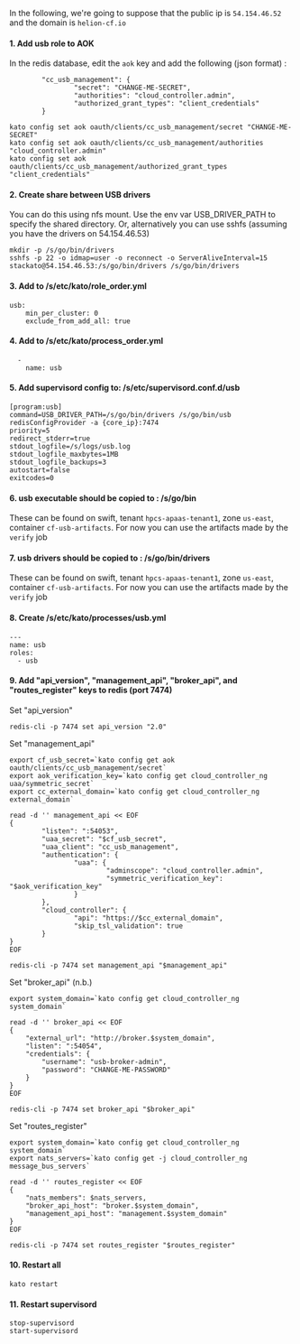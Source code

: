 In the following, we're going to suppose that the public ip is `54.154.46.52` and the domain is `helion-cf.io`

#### 1. Add usb role to AOK
In the redis database, edit the `aok` key and add the following (json format) :
```
        "cc_usb_management": {
                "secret": "CHANGE-ME-SECRET",
                "authorities": "cloud_controller.admin",
                "authorized_grant_types": "client_credentials"
        }
```

```
kato config set aok oauth/clients/cc_usb_management/secret "CHANGE-ME-SECRET"
kato config set aok oauth/clients/cc_usb_management/authorities "cloud_controller.admin"
kato config set aok oauth/clients/cc_usb_management/authorized_grant_types "client_credentials"
```
#### 2. Create share between USB drivers
You can do this using nfs mount. Use the env var USB_DRIVER_PATH to specify the shared directory.
Or, alternatively you can use sshfs (assuming you have the drivers on 54.154.46.53)
```
mkdir -p /s/go/bin/drivers
sshfs -p 22 -o idmap=user -o reconnect -o ServerAliveInterval=15 stackato@54.154.46.53:/s/go/bin/drivers /s/go/bin/drivers
```
#### 3. Add to /s/etc/kato/role_order.yml
```
usb:
    min_per_cluster: 0
    exclude_from_add_all: true
```
#### 4. Add to /s/etc/kato/process_order.yml
```
  -
    name: usb
```
#### 5. Add supervisord config to: /s/etc/supervisord.conf.d/usb
```
[program:usb]
command=USB_DRIVER_PATH=/s/go/bin/drivers /s/go/bin/usb redisConfigProvider -a {core_ip}:7474
priority=5
redirect_stderr=true
stdout_logfile=/s/logs/usb.log
stdout_logfile_maxbytes=1MB
stdout_logfile_backups=3
autostart=false
exitcodes=0
```
#### 6. usb executable should be copied to : /s/go/bin
These  can be found on swift, tenant `hpcs-apaas-tenant1`, zone `us-east`, container `cf-usb-artifacts`. For now you can use the artifacts made by the `verify` job
#### 7. usb drivers should be copied to : /s/go/bin/drivers
These  can be found on swift, tenant `hpcs-apaas-tenant1`, zone `us-east`, container `cf-usb-artifacts`. For now you can use the artifacts made by the `verify` job
#### 8. Create /s/etc/kato/processes/usb.yml
```
---
name: usb
roles:
  - usb
```
#### 9. Add "api_version", "management_api", "broker_api", and "routes_register" keys to redis (port 7474)
Set "api_version"
```
redis-cli -p 7474 set api_version "2.0"
```

Set  "management_api"
```
export cf_usb_secret=`kato config get aok oauth/clients/cc_usb_management/secret`
export aok_verification_key=`kato config get cloud_controller_ng uaa/symmetric_secret`
export cc_external_domain=`kato config get cloud_controller_ng external_domain`

read -d '' management_api << EOF
{
        "listen": ":54053",
        "uaa_secret": "$cf_usb_secret",
        "uaa_client": "cc_usb_management",
        "authentication": {
                "uaa": {
                        "adminscope": "cloud_controller.admin",
                        "symmetric_verification_key": "$aok_verification_key"
                }
        },
        "cloud_controller": {
                "api": "https://$cc_external_domain",
                "skip_tsl_validation": true
        }
}
EOF

redis-cli -p 7474 set management_api "$management_api"
```


Set "broker_api" (n.b.)
```
export system_domain=`kato config get cloud_controller_ng system_domain`

read -d '' broker_api << EOF
{
    "external_url": "http://broker.$system_domain",
    "listen": ":54054",
    "credentials": {
        "username": "usb-broker-admin",
        "password": "CHANGE-ME-PASSWORD"
    }
}
EOF

redis-cli -p 7474 set broker_api "$broker_api"
```

Set "routes_register"
```
export system_domain=`kato config get cloud_controller_ng system_domain`
export nats_servers=`kato config get -j cloud_controller_ng message_bus_servers`

read -d '' routes_register << EOF
{
    "nats_members": $nats_servers,
    "broker_api_host": "broker.$system_domain",
    "management_api_host": "management.$system_domain"
}
EOF

redis-cli -p 7474 set routes_register "$routes_register"
```

#### 10. Restart all
```
kato restart
```
#### 11. Restart supervisord
```
stop-supervisord
start-supervisord
```
